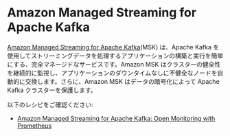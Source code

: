 # Amazon Managed Streaming for Apache Kafka

[Amazon Managed Streaming for Apache Kafka][msk-main](MSK) は、Apache Kafka を使用してストリーミングデータを処理するアプリケーションの構築と実行を簡単にする、完全マネージドなサービスです。Amazon MSK はクラスターの健全性を継続的に監視し、アプリケーションのダウンタイムなしに不健全なノードを自動的に交換します。さらに、Amazon MSK はデータの暗号化によって Apache Kafka クラスターを保護します。

以下のレシピをご確認ください:

- [Amazon Managed Streaming for Apache Kafka: Open Monitoring with Prometheus][msk-prom]

[msk-main]: https://aws.amazon.com/msk/
[msk-prom]: https://docs.aws.amazon.com/msk/latest/developerguide/open-monitoring.html
